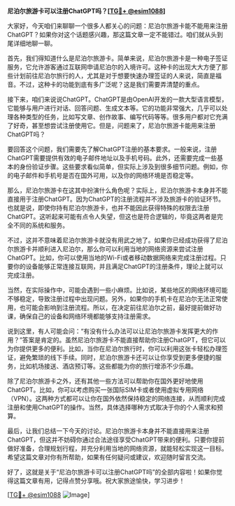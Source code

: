 **尼泊尔旅游卡可以注册ChatGPT吗？[[TG💪+ @esim1088](https://t.me/s/esim1088)]**

大家好，今天咱们来聊聊一个很多人都关心的问题：尼泊尔旅游卡能不能用来注册ChatGPT？如果你对这个话题感兴趣，那这篇文章一定不能错过。咱们就从头到尾详细地聊一聊。

首先，我们得知道什么是尼泊尔旅游卡。简单来说，尼泊尔旅游卡是一种电子签证服务，它允许游客通过互联网申请尼泊尔的入境许可。这种卡的出现大大方便了那些计划前往尼泊尔旅行的人，尤其是对于想要快速办理签证的人来说，简直是福音。不过，这种卡的功能到底有多广泛呢？这是我们需要弄清楚的重点。

接下来，咱们来说说ChatGPT。ChatGPT是由OpenAI开发的一款大型语言模型，它能够与用户进行对话、回答问题、生成文本等。它的功能非常强大，几乎可以处理各种类型的任务，比如写文章、创作故事、编写代码等等。很多用户都对它充满了好奇，甚至想尝试注册使用它。但是，问题来了，尼泊尔旅游卡能用来注册ChatGPT吗？

要回答这个问题，我们需要先了解ChatGPT注册的基本要求。一般来说，注册ChatGPT需要提供有效的电子邮件地址以及手机号码。此外，还需要完成一些基本的身份验证步骤。这些要求看似简单，但实际上涉及到很多细节问题。例如，你的电子邮件和手机号是否在国外可用，以及你的网络环境是否稳定等。

那么，尼泊尔旅游卡在这其中扮演什么角色呢？实际上，尼泊尔旅游卡本身并不能直接用于注册ChatGPT。因为ChatGPT的注册流程并不涉及旅游卡的验证环节。也就是说，即使你持有尼泊尔旅游卡，也并不能因此获得特殊的权限去注册ChatGPT。这听起来可能有点令人失望，但这也是符合逻辑的，毕竟这两者是完全不同的系统和服务。

不过，这并不意味着尼泊尔旅游卡就没有用武之地了。如果你已经成功获得了尼泊尔旅游卡并顺利进入尼泊尔，那么你可以利用当地的网络资源来尝试注册ChatGPT。比如，你可以使用当地的Wi-Fi或者移动数据网络来完成注册过程。只要你的设备能够正常连接互联网，并且满足ChatGPT的注册条件，理论上就可以完成注册。

当然，在实际操作中，可能会遇到一些小麻烦。比如说，某些地区的网络环境可能不够稳定，导致注册过程中出现问题。另外，如果你的手机卡在尼泊尔无法正常使用，也可能会影响到注册流程。所以，在决定前往尼泊尔之前，最好提前做好功课，确保自己的设备和网络环境都能够支持注册需求。

说到这里，有人可能会问：“有没有什么办法可以让尼泊尔旅游卡发挥更大的作用？”答案是肯定的。虽然尼泊尔旅游卡不能直接帮助你注册ChatGPT，但它可以为你提供更多的便利。比如，当你在尼泊尔旅行时，你可以利用这张卡轻松办理签证，避免繁琐的线下手续。同时，尼泊尔旅游卡还可以让你享受到更多便捷的服务，比如机场接送、酒店预订等。这些都能为你的旅行增添不少乐趣。

除了尼泊尔旅游卡之外，还有其他一些方法可以帮助你在国外更好地使用ChatGPT。比如，你可以考虑购买一张国际SIM卡或者使用虚拟专用网络（VPN）。这两种方式都可以让你在国外依然保持稳定的网络连接，从而顺利完成注册和使用ChatGPT的操作。当然，具体选择哪种方式取决于你的个人需求和预算。

最后，让我们总结一下今天的讨论。尼泊尔旅游卡本身并不能直接用来注册ChatGPT，但这并不妨碍你通过合法途径享受ChatGPT带来的便利。只要你提前做好准备，合理规划行程，并充分利用当地的网络资源，就能轻松实现这一目标。希望这篇文章对你有所帮助，如果有任何疑问或建议，欢迎随时留言交流。

好了，这就是关于“尼泊尔旅游卡可以注册ChatGPT吗”的全部内容啦！如果你觉得这篇文章有用，记得点赞分享哦。祝大家旅途愉快，学习进步！

[[TG💪+ @esim1088](https://t.me/s/esim1088) ![Image](https://i.postimg.cc/4NQfJmqS/Snipaste-2025-05-13-00-14-12.png)]